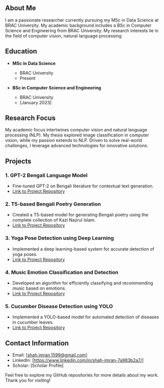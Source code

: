 ## About Me
I am a passionate researcher currently pursuing my MSc in Data Science at BRAC University. My academic background includes a BSc in Computer Science and Engineering from BRAC University. My research interests lie in the field of computer vision, natural language processing.

## Education
- **MSc in Data Science**
  - BRAC University
  - Present

- **BSc in Computer Science and Engineering**
  - BRAC University
  - [January 2023]

## Research Focus
My academic focus intertwines computer vision and natural language processing (NLP). My thesis explored image classification in computer vision, while my passion extends to NLP. Driven to solve real-world challenges, I leverage advanced technologies for innovative solutions.

## Projects

### 1. GPT-2 Bengali Language Model
- Fine-tuned GPT-2 on Bengali literature for contextual text generation.
- [Link to Project Repository](https://github.com/Kyzu07/bengali_literature_gpt2_custom)

### 2. T5-based Bengali Poetry Generation
- Created a T5-based model for generating Bengali poetry using the complete collection of Kazi Nazrul Islam.
- [Link to Project Repository](https://github.com/Kyzu07/bengali_poem_t5_custom)

### 3. Yoga Pose Detection using Deep Learning
- Implemented a deep learning-based system for accurate detection of yoga poses.
- [Link to Project Repository](https://github.com/Kyzu07/Yoga-Pose-Detection)

### 4. Music Emotion Classification and Detection
- Developed an algorithm for efficiently classifying and recommending music based on emotions.
- [Link to Project Repository](https://github.com/Kyzu07/music_emotion_classification)

### 5. Cucumber Disease Detection using YOLO
- Implemented a YOLO-based model for automated detection of diseases in cucumber leaves.
- [Link to Project Repository](https://github.com/Kyzu07/Cucumber-Disease-Detection)


## Contact Information
- Email: [shah.imran.1599@gmail.com]
- LinkedIn: [https://www.linkedin.com/in/shah-imran-7a983b2a7/]
- Scholar: [Scholar Profile]

Feel free to explore my GitHub repositories for more details about my work. Thank you for visiting!
